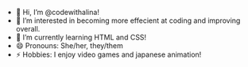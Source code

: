 - 👋 Hi, I’m @codewithalina!
- 👀 I’m interested in becoming more effecient at coding and improving overall.
- 🌱 I’m currently learning HTML and CSS!
- 😄 Pronouns: She/her, they/them
- ⚡ Hobbies: I enjoy video games and japanese animation!

<!---
codewithalina/codewithalina is a ✨ special ✨ repository because its `README.md` (this file) appears on your GitHub profile.
You can click the Preview link to take a look at your changes.
--->
